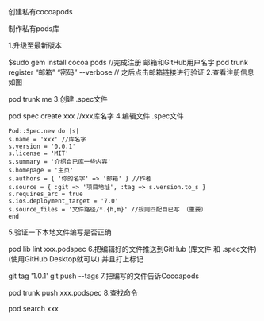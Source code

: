 创建私有cocoapods

 制作私有pods库

1.升级至最新版本

$sudo gem install cocoa pods //完成注册 邮箱和GitHub用户名字
pod trunk register “邮箱” “密码” --verbose // 之后点击邮箱链接进行验证
2.查看注册信息如图

pod trunk me
3.创建 .spec文件

pod spec create xxx //xxx库名字
4.编辑文件 .spec文件

    Pod::Spec.new do |s|
    s.name = 'xxx' //库名字
    s.version = '0.0.1'
    s.license = 'MIT'
    s.summary = '介绍自已库一些内容'
    s.homepage = '主页'
    s.authors = { '你的名字' => '邮箱' } //作者
    s.source = { :git => '项目地址', :tag => s.version.to_s }
    s.requires_arc = true
    s.ios.deployment_target = '7.0'
    s.source_files = '文件路径/*.{h,m}' //规则匹配自已写 （重要）
    end

5.验证一下本地文件编写是否正确

pod lib lint xxx.podspec
6.把编辑好的文件推送到GitHub (库文件 和 .spec文件)(使用GitHub Desktop就可以) 并且打上标记

git tag '1.0.1'
git push --tags
7.把编写的文件告诉Cocoapods

pod trunk push xxx.podspec
8.查找命令

pod search xxx


